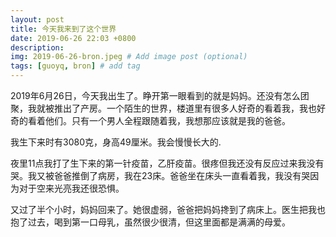 ```yaml
---
layout: post
title: 今天我来到了这个世界
date: 2019-06-26 22:03 +0800
description: 
img: 2019-06-26-bron.jpeg # Add image post (optional)
tags: [guoyq, bron] # add tag
---
```


2019年6月26日，今天我出生了。睁开第一眼看到的就是妈妈。还没有怎么团聚，我就被推出了产房。一个陌生的世界，楼道里有很多人好奇的看着我，我也好奇的看着他们。只有一个男人全程跟随着我，我想那应该就是我的爸爸。

我生下来时有3080克，身高49厘米。我会慢慢长大的.

夜里11点我打了生下来的第一针疫苗，乙肝疫苗。很疼但我还没有反应过来我没有哭。我又被爸爸推倒了病房，我在23床。爸爸坐在床头一直看着我，我没有哭因为对于空来光亮我还很恐惧。

又过了半个小时，妈妈回来了。她很虚弱，爸爸把妈妈搀到了病床上。医生把我也抱了过去，喝到第一口母乳，虽然很少很清，但这里面都是满满的母爱。

